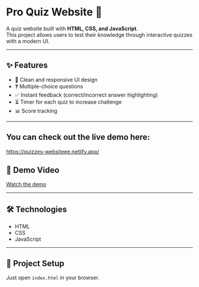 # Pro Quiz Website 🎯

A quiz website built with **HTML, CSS, and JavaScript**.  
This project allows users to test their knowledge through interactive quizzes with a modern UI.

---

## ✨ Features

- 🎨 Clean and responsive UI design
- ❓ Multiple-choice questions
- ✅ Instant feedback (correct/incorrect answer highlighting)
- ⏳ Timer for each quiz to increase challenge
- 📊 Score tracking

---

## You can check out the live demo here:

https://quizzes-websiteee.netlify.app/

## 🎥 Demo Video

[Watch the demo](https://www.youtube.com/watch?v=kFNqUlKxn2s)

---

## 🛠️ Technologies

- HTML
- CSS
- JavaScript

---

## 📂 Project Setup

Just open `index.html` in your browser.
